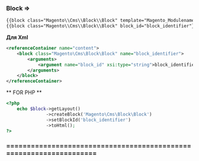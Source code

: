 ### Block =>

```html
{{block class="Magento\\Cms\\Block\\Block" template="Magento_Modulename::templatefilename.phtml"}}  -- вставляем в редакторе
{{block class="Magento\\Cms\\Block\\Block" block_id="block_identifier"}} --  так же но без темлпейта

```
**Для Xml**
```xml
<referenceContainer name="content"> 
    <block class="Magento\Cms\Block\Block" name="block_identifier"> 
        <arguments> 
            <argument name="block_id" xsi:type="string">block_identifier</argument> 
        </arguments> 
    </block> 
</referenceContainer>

```
** FOR PHP **
```php
<?php 
    echo $block->getLayout()
               ->createBlock('Magento\Cms\Block\Block')
               ->setBlockId('block_identifier')
               ->toHtml();
?>
```
### ===================================================================
